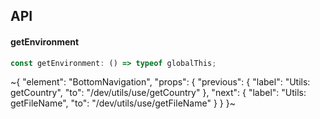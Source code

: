 

## API

#### getEnvironment

```ts
const getEnvironment: () => typeof globalThis;
```


~{
  "element": "BottomNavigation",
  "props": {
    "previous": {
      "label": "Utils: getCountry",
      "to": "/dev/utils/use/getCountry"
    },
    "next": {
      "label": "Utils: getFileName",
      "to": "/dev/utils/use/getFileName"
    }
  }
}~